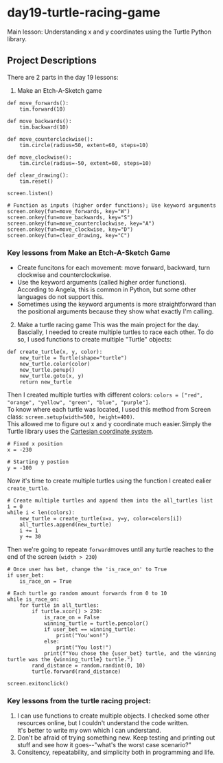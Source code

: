 # day19-turtle-racing-game
Main lesson: Understanding x and y coordinates using the Turtle Python library.
## Project Descriptions
There are 2 parts in the day 19 lessons:
1. Make an Etch-A-Sketch game
```
def move_forwards():
    tim.forward(10)

def move_backwards():
    tim.backward(10)

def move_counterclockwise():
    tim.circle(radius=50, extent=60, steps=10)

def move_clockwise():
    tim.circle(radius=-50, extent=60, steps=10)

def clear_drawing():
    tim.reset()

screen.listen()

# Function as inputs (higher order functions); Use keyword arguments
screen.onkey(fun=move_forwards, key="W")
screen.onkey(fun=move_backwards, key="S")
screen.onkey(fun=move_counterclockwise, key="A")
screen.onkey(fun=move_clockwise, key="D")
screen.onkey(fun=clear_drawing, key="C")
```
### Key lessons from Make an Etch-A-Sketch Game
  - Create funcitons for each movement: move forward, backward, turn clockwise and counterclockwise.
  - Use the keyword arguments (called higher order functions).\
  According to Angela, this is common in Python, but some other languages do not support this.
  - Sometimes using the keyword arguments is more straightforward than the positional arguments because they show what exactly I'm calling.
2. Make a turtle racing game
This was the main project for the day. Bascially, I needed to create multiple turtles to race each other.
To do so, I used functions to create multiple "Turtle" objects:
```
def create_turtle(x, y, color):
    new_turtle = Turtle(shape="turtle")
    new_turtle.color(color)
    new_turtle.penup()
    new_turtle.goto(x, y)
    return new_turtle

```
Then I created multiple turtles with different colors: `colors = ["red", "orange", "yellow", "green", "blue", "purple"]`.\
To know where each turtle was located, I used this method from Screen class: `screen.setup(width=500, height=400)`.\
This allowed me to figure out x and y coordinate much easier.Simply the Turtle library uses the [Cartesian coordinate system](https://en.wikipedia.org/wiki/Cartesian_coordinate_systems).
```
# Fixed x position
x = -230

# Starting y postion
y = -100
```

Now it's time to create multiple turtles using the function I created ealier `create_turtle`.
```
# Create multiple turtles and append them into the all_turtles list
i = 0
while i < len(colors):
    new_turtle = create_turtle(x=x, y=y, color=colors[i])
    all_turtles.append(new_turtle)
    i += 1
    y += 30
```
Then we're going to repeate `forward`moves until any turtle reaches to the end of the screen (`width > 230`)
```
# Once user has bet, change the 'is_race_on' to True
if user_bet:
    is_race_on = True

# Each turtle go random amount forwards from 0 to 10
while is_race_on:
    for turtle in all_turtles:
        if turtle.xcor() > 230:
            is_race_on = False
            winning_turtle = turtle.pencolor()
            if user_bet == winning_turtle:
                print("You'won!")
            else:
                print("You lost!")
            print(f"You chose the {user_bet} turtle, and the winning turtle was the {winning_turtle} turtle.")
        rand_distance = random.randint(0, 10)
        turtle.forward(rand_distance)

screen.exitonclick()
```

### Key lessons from the turtle racing project:
1. I can use functions to create multiple objects. I checked some other resources online, but I couldn't understand the code written.\
It's better to write my own which I can understand.
2. Don't be afraid of trying something new. Keep testing and printing out stuff and see how it goes--"what's the worst case scenario?"
3. Consitency, repeatability, and simplicity both in programming and life.
